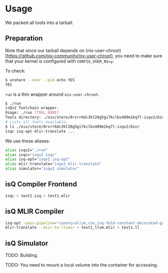 Usage
=========================

We packed all tools into a tarball.

Preparation
-------------------------

Note that since our tarball depends on (nix-user-chroot)[https://github.com/nix-community/nix-user-chroot], you need to make sure that your kernel is configured with `CONFIG_USER_NS=y`.

To check: 

```bash
$ unshare --user --pid echo YES
YES
```

`run` is a thin wrapper around `nix-user-chroot`.

```bash
$ ./run
isQv2 Toolchain wrapper.
Usage: ./run [TOOL_NAME]
Tools directory: ./nix/store/8rsrr6dc3kl20g5gi7kclbv409m1kq7l-isqv2/bin/
# Lists all tools available.
$ ls ./nix/store/8rsrr6dc3kl20g5gi7kclbv409m1kq7l-isqv2/bin/
isqc isq-opt mlir-translate ...
```


We use these aliases:

```bash
alias isqv2="./run"
alias isqc="isqv2 isqc"
alias isq-opt="isqv2 isq-opt"
alias mlir-translate="isqv2 mlir-translate"
alias simulator="isqv2 simulator"
```

isQ Compiler Frontend
-------------------------

```bash
isqc < test1.isq > test1.mlir
```

isQ MLIR Compiler
-------------------------

```bash
isq-opt -pass-pipeline="canonicalize,cse,isq-fold-constant-decorated-gates,isq-decompose-known-gates-qsd,isq-expand-decomposition,isq-lower-to-qir-rep,cse,canonicalize,isq-lower-qir-rep-to-llvm,canonicalize,cse,symbol-dce,llvm-legalize-for-export"  --mlir-print-debuginfo < test1.mlir > test1_llvm.mlir
mlir-translate --mlir-to-llvmir < test1_llvm.mlir > test1.ll
```

isQ Simulator
-------------------------

TODO: Building.

TODO: You need to mount a local volume into the container for accessing.